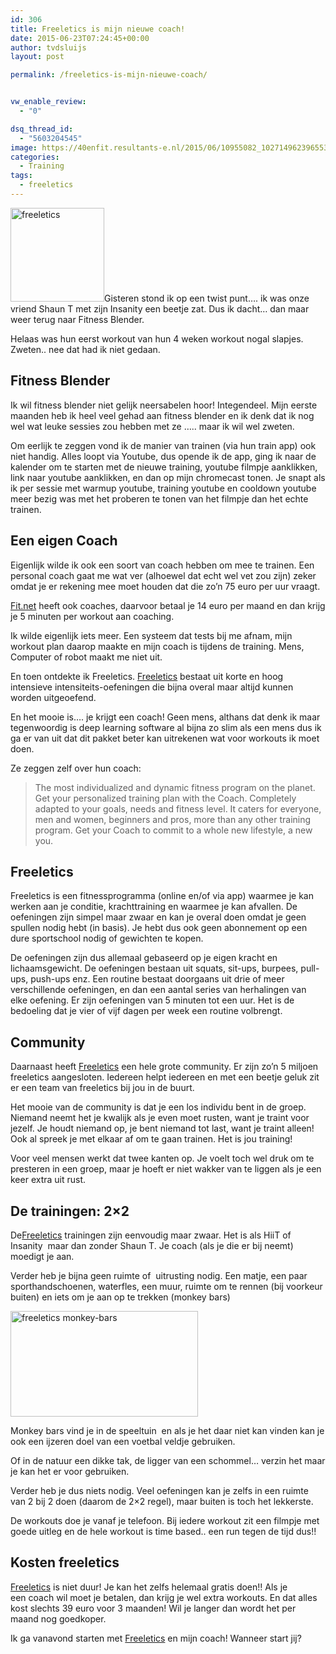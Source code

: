 ```yaml
---
id: 306
title: Freeletics is mijn nieuwe coach!
date: 2015-06-23T07:24:45+00:00
author: tvdsluijs
layout: post

permalink: /freeletics-is-mijn-nieuwe-coach/


vw_enable_review:
  - "0"

dsq_thread_id:
  - "5603204545"
image: https://40enfit.resultants-e.nl/2015/06/10955082_1027149623965538_5712663435688962450_o.jpg
categories:
  - Training
tags:
  - freeletics
---
```

[<img class="alignleft size-thumbnail wp-image-309" src="https://40enfit.resultants-e.nl/2015/06/11043192_1612083052358952_6589216528253545437_n-150x150.png" alt="freeletics" width="150" height="150" srcset="https://40enfit.resultants-e.nl/2015/06/11043192_1612083052358952_6589216528253545437_n-150x150.png 150w, https://40enfit.resultants-e.nl/2015/06/11043192_1612083052358952_6589216528253545437_n-80x80.png 80w, https://40enfit.resultants-e.nl/2015/06/11043192_1612083052358952_6589216528253545437_n-360x360.png 360w" sizes="(max-width: 150px) 100vw, 150px" />](https://40enfit.resultants-e.nl/2015/06/11043192_1612083052358952_6589216528253545437_n.png)Gisteren stond ik op een twist punt&#8230;. ik was onze vriend Shaun T met zijn Insanity een beetje zat. Dus ik dacht&#8230; dan maar weer terug naar Fitness Blender.

Helaas was hun eerst workout van hun 4 weken workout nogal slapjes. Zweten.. nee dat had ik niet gedaan.<!--more-->

## Fitness Blender

Ik wil fitness blender niet gelijk neersabelen hoor! Integendeel. Mijn eerste maanden heb ik heel veel gehad aan fitness blender en ik denk dat ik nog wel wat leuke sessies zou hebben met ze &#8230;.. maar ik wil wel zweten.

Om eerlijk te zeggen vond ik de manier van trainen (via hun train app) ook niet handig. Alles loopt via Youtube, dus opende ik de app, ging ik naar de kalender om te starten met de nieuwe training, youtube filmpje aanklikken, link naar youtube aanklikken, en dan op mijn chromecast tonen. Je snapt als ik per sessie met warmup youtube, training youtube en cooldown youtube meer bezig was met het proberen te tonen van het filmpje dan het echte trainen.

## Een eigen Coach

Eigenlijk wilde ik ook een soort van coach hebben om mee te trainen. Een personal coach gaat me wat ver (alhoewel dat echt wel vet zou zijn) zeker omdat je er rekening mee moet houden dat die zo&#8217;n 75 euro per uur vraagt.

[Fit.net](http://fit.net/) heeft ook coaches, daarvoor betaal je 14 euro per maand en dan krijg je 5 minuten per workout aan coaching.

Ik wilde eigenlijk iets meer. Een systeem dat tests bij me afnam, mijn workout plan daarop maakte en mijn coach is tijdens de training. Mens, Computer of robot maakt me niet uit.

En toen ontdekte ik Freeletics. [Freeletics](https://www.freeletics.com/r/6595686) bestaat uit korte en hoog intensieve intensiteits-oefeningen die bijna overal maar altijd kunnen worden uitgeoefend.

En het mooie is&#8230;. je krijgt een coach! Geen mens, althans dat denk ik maar tegenwoordig is deep learning software al bijna zo slim als een mens dus ik ga er van uit dat dit pakket beter kan uitrekenen wat voor workouts ik moet doen.

Ze zeggen zelf over hun coach:

> The most individualized and dynamic fitness program on the planet. Get your personalized training plan with the Coach. Completely adapted to your goals, needs and fitness level. It caters for everyone, men and women, beginners and pros, more than any other training program. Get your Coach to commit to a whole new lifestyle, a new you.

## Freeletics

Freeletics is een fitnessprogramma (online en/of via app) waarmee je kan werken aan je conditie, krachttraining en waarmee je kan afvallen. De oefeningen zijn simpel maar zwaar en kan je overal doen omdat je geen spullen nodig hebt (in basis). Je hebt dus ook geen abonnement op een dure sportschool nodig of gewichten te kopen.

De oefeningen zijn dus allemaal gebaseerd op je eigen kracht en lichaamsgewicht. De oefeningen bestaan uit squats, sit-ups, burpees, pull-ups, push-ups enz. Een routine bestaat doorgaans uit drie of meer verschillende oefeningen, en dan een aantal series van herhalingen van elke oefening. Er zijn oefeningen van 5 minuten tot een uur. Het is de bedoeling dat je vier of vijf dagen per week een routine volbrengt.

## Community

Daarnaast heeft [Freeletics](https://www.freeletics.com/r/6595686) een hele grote community. Er zijn zo&#8217;n 5 miljoen freeletics aangesloten. Iedereen helpt iedereen en met een beetje geluk zit er een team van freeletics bij jou in de buurt.

Het mooie van de community is dat je een los individu bent in de groep. Niemand neemt het je kwalijk als je even moet rusten, want je traint voor jezelf. Je houdt niemand op, je bent niemand tot last, want je traint alleen! Ook al spreek je met elkaar af om te gaan trainen. Het is jou training!

Voor veel mensen werkt dat twee kanten op. Je voelt toch wel druk om te presteren in een groep, maar je hoeft er niet wakker van te liggen als je een keer extra uit rust.

## De trainingen: 2&#215;2

De[Freeletics](https://www.freeletics.com/r/6595686) trainingen zijn eenvoudig maar zwaar. Het is als HiiT of Insanity  maar dan zonder Shaun T. Je coach (als je die er bij neemt) moedigt je aan.

Verder heb je bijna geen ruimte of  uitrusting nodig. Een matje, een paar sporthandschoenen, waterfles, een muur, ruimte om te rennen (bij voorkeur buiten) en iets om je aan op te trekken (monkey bars)

<img class="alignleft size-medium wp-image-311" src="https://40enfit.resultants-e.nl/2015/06/monkey-bars-300x169.jpg" alt="freeletics monkey-bars" width="300" height="169" srcset="https://40enfit.resultants-e.nl/2015/06/monkey-bars-300x169.jpg 300w, https://40enfit.resultants-e.nl/2015/06/monkey-bars-1024x576.jpg 1024w, https://40enfit.resultants-e.nl/2015/06/monkey-bars-750x420.jpg 750w, https://40enfit.resultants-e.nl/2015/06/monkey-bars-1140x641.jpg 1140w" sizes="(max-width: 300px) 100vw, 300px" />

Monkey bars vind je in de speeltuin  en als je het daar niet kan vinden kan je ook een ijzeren doel van een voetbal veldje gebruiken.

Of in de natuur een dikke tak, de ligger van een schommel&#8230; verzin het maar je kan het er voor gebruiken.

Verder heb je dus niets nodig. Veel oefeningen kan je zelfs in een ruimte van 2 bij 2 doen (daarom de 2&#215;2 regel), maar buiten is toch het lekkerste.

De workouts doe je vanaf je telefoon. Bij iedere workout zit een filmpje met goede uitleg en de hele workout is time based.. een run tegen de tijd dus!!

## Kosten freeletics

[Freeletics](https://www.freeletics.com/r/6595686) is niet duur! Je kan het zelfs helemaal gratis doen!! Als je een coach wil moet je betalen, dan krijg je wel extra workouts. En dat alles kost slechts 39 euro voor 3 maanden! Wil je langer dan wordt het per maand nog goedkoper.

Ik ga vanavond starten met [Freeletics](https://www.freeletics.com/r/6595686) en mijn coach! Wanneer start jij?